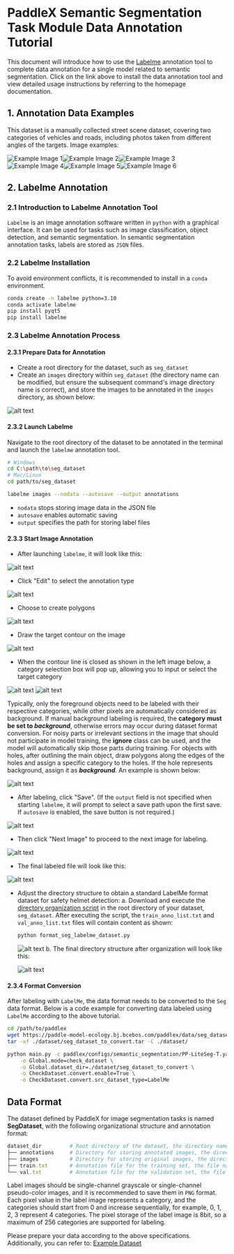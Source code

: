 # PaddleX Semantic Segmentation Task Module Data Annotation Tutorial

This document will introduce how to use the [Labelme](https://github.com/wkentaro/labelme) annotation tool to complete data annotation for a single model related to semantic segmentation. Click on the link above to install the data annotation tool and view detailed usage instructions by referring to the homepage documentation.

## 1. Annotation Data Examples
This dataset is a manually collected street scene dataset, covering two categories of vehicles and roads, including photos taken from different angles of the targets. Image examples:

<div style="display: flex;">
  <img src="https://raw.githubusercontent.com/cuicheng01/PaddleX_doc_images/main/images/data_prepare/semantic_seg/01.png" alt="Example Image 1">
  <img src="https://raw.githubusercontent.com/cuicheng01/PaddleX_doc_images/main/images/data_prepare/semantic_seg/02.png" alt="Example Image 2">
  <img src="https://raw.githubusercontent.com/cuicheng01/PaddleX_doc_images/main/images/data_prepare/semantic_seg/03.png" alt="Example Image 3">
</div>

<div style="display: flex;">
  <img src="https://raw.githubusercontent.com/cuicheng01/PaddleX_doc_images/main/images/data_prepare/semantic_seg/04.png" alt="Example Image 4">
  <img src="https://raw.githubusercontent.com/cuicheng01/PaddleX_doc_images/main/images/data_prepare/semantic_seg/05.png" alt="Example Image 5">
  <img src="https://raw.githubusercontent.com/cuicheng01/PaddleX_doc_images/main/images/data_prepare/semantic_seg/06.png" alt="Example Image 6">
</div>

## 2. Labelme Annotation
### 2.1 Introduction to Labelme Annotation Tool
`Labelme` is an image annotation software written in `python` with a graphical interface. It can be used for tasks such as image classification, object detection, and semantic segmentation. In semantic segmentation annotation tasks, labels are stored as `JSON` files.

### 2.2 Labelme Installation
To avoid environment conflicts, it is recommended to install in a `conda` environment.

```bash
conda create -n labelme python=3.10
conda activate labelme
pip install pyqt5
pip install labelme
```

### 2.3 Labelme Annotation Process
#### 2.3.1 Prepare Data for Annotation
* Create a root directory for the dataset, such as `seg_dataset`
* Create an `images` directory within `seg_dataset` (the directory name can be modified, but ensure the subsequent command's image directory name is correct), and store the images to be annotated in the `images` directory, as shown below:

![alt text](https://raw.githubusercontent.com/cuicheng01/PaddleX_doc_images/main/images/data_prepare/semantic_seg/07.png)

#### 2.3.2 Launch Labelme
Navigate to the root directory of the dataset to be annotated in the terminal and launch the `labelme` annotation tool.

```bash
# Windows
cd C:\path\to\seg_dataset
# Mac/Linux
cd path/to/seg_dataset
```
```bash
labelme images --nodata --autosave --output annotations
```
* `nodata` stops storing image data in the JSON file
* `autosave` enables automatic saving
* `output` specifies the path for storing label files

#### 2.3.3 Start Image Annotation
* After launching `labelme`, it will look like this:

![alt text](https://raw.githubusercontent.com/cuicheng01/PaddleX_doc_images/main/images/data_prepare/semantic_seg/08.png)
* Click "Edit" to select the annotation type

![alt text](https://raw.githubusercontent.com/cuicheng01/PaddleX_doc_images/main/images/data_prepare/semantic_seg/09.png)
* Choose to create polygons
  
![alt text](https://raw.githubusercontent.com/cuicheng01/PaddleX_doc_images/main/images/data_prepare/semantic_seg/10.png)
* Draw the target contour on the image

![alt text](https://raw.githubusercontent.com/cuicheng01/PaddleX_doc_images/main/images/data_prepare/semantic_seg/11.png)

* When the contour line is closed as shown in the left image below, a category selection box will pop up, allowing you to input or select the target category

![alt text](https://raw.githubusercontent.com/cuicheng01/PaddleX_doc_images/main/images/data_prepare/semantic_seg/12.png)
![alt text](https://raw.githubusercontent.com/cuicheng01/PaddleX_doc_images/main/images/data_prepare/semantic_seg/13.png)

Typically, only the foreground objects need to be labeled with their respective categories, while other pixels are automatically considered as background. If manual background labeling is required, the **category must be set to _background_**, otherwise errors may occur during dataset format conversion. For noisy parts or irrelevant sections in the image that should not participate in model training, the **__ignore__** class can be used, and the model will automatically skip those parts during training. For objects with holes, after outlining the main object, draw polygons along the edges of the holes and assign a specific category to the holes. If the hole represents background, assign it as **_background_**. An example is shown below:

![alt text](https://raw.githubusercontent.com/cuicheng01/PaddleX_doc_images/main/images/data_prepare/semantic_seg/14.png)

* After labeling, click "Save". (If the `output` field is not specified when starting `labelme`, it will prompt to select a save path upon the first save. If `autosave` is enabled, the save button is not required.)

![alt text](https://raw.githubusercontent.com/cuicheng01/PaddleX_doc_images/main/images/data_prepare/semantic_seg/15.png)
* Then click "Next Image" to proceed to the next image for labeling.

![alt text](https://raw.githubusercontent.com/cuicheng01/PaddleX_doc_images/main/images/data_prepare/semantic_seg/16.png)

* The final labeled file will look like this:

![alt text](https://raw.githubusercontent.com/cuicheng01/PaddleX_doc_images/main/images/data_prepare/semantic_seg/17.png)

* Adjust the directory structure to obtain a standard LabelMe format dataset for safety helmet detection:
    a. Download and execute the [directory organization script](https://paddle-model-ecology.bj.bcebos.com/paddlex/data/format_seg_labelme_dataset.py) in the root directory of your dataset, `seg_dataset`. After executing the script, the `train_anno_list.txt` and `val_anno_list.txt` files will contain content as shown:

    ```bash
    python format_seg_labelme_dataset.py
    ```
    ![alt text](https://raw.githubusercontent.com/cuicheng01/PaddleX_doc_images/main/images/data_prepare/semantic_seg/18.png)
    b. The final directory structure after organization will look like this:

    ![alt text](https://raw.githubusercontent.com/cuicheng01/PaddleX_doc_images/main/images/data_prepare/semantic_seg/19.png)

#### 2.3.4 Format Conversion
After labeling with `LabelMe`, the data format needs to be converted to the `Seg` data format. Below is a code example for converting data labeled using `LabelMe` according to the above tutorial.

```bash
cd /path/to/paddlex
wget https://paddle-model-ecology.bj.bcebos.com/paddlex/data/seg_dataset_to_convert.tar -P ./dataset
tar -xf ./dataset/seg_dataset_to_convert.tar -C ./dataset/

python main.py -c paddlex/configs/semantic_segmentation/PP-LiteSeg-T.yaml \
    -o Global.mode=check_dataset \
    -o Global.dataset_dir=./dataset/seg_dataset_to_convert \
    -o CheckDataset.convert.enable=True \
    -o CheckDataset.convert.src_dataset_type=LabelMe
```

## Data Format
The dataset defined by PaddleX for image segmentation tasks is named **SegDataset**, with the following organizational structure and annotation format:

```ruby
dataset_dir         # Root directory of the dataset, the directory name can be changed
├── annotations     # Directory for storing annotated images, the directory name can be changed, matching the content of the manifest files
├── images          # Directory for storing original images, the directory name can be changed, matching the content of the manifest files
├── train.txt       # Annotation file for the training set, the file name cannot be changed. Each line contains the path to the original image and the annotated image, separated by a space. Example: images/P0005.jpg annotations/P0005.png
└── val.txt         # Annotation file for the validation set, the file name cannot be changed. Each line contains the path to the original image and the annotated image, separated by a space. Example: images/N0139.jpg annotations/N0139.png
```
Label images should be single-channel grayscale or single-channel pseudo-color images, and it is recommended to save them in `PNG` format. Each pixel value in the label image represents a category, and the categories should start from 0 and increase sequentially, for example, 0, 1, 2, 3 represent 4 categories. The pixel storage of the label image is 8bit, so a maximum of 256 categories are supported for labeling.

Please prepare your data according to the above specifications. Additionally, you can refer to: [Example Dataset](https://paddle-model-ecology.bj.bcebos.com/paddlex/data/seg_optic_examples.tar)